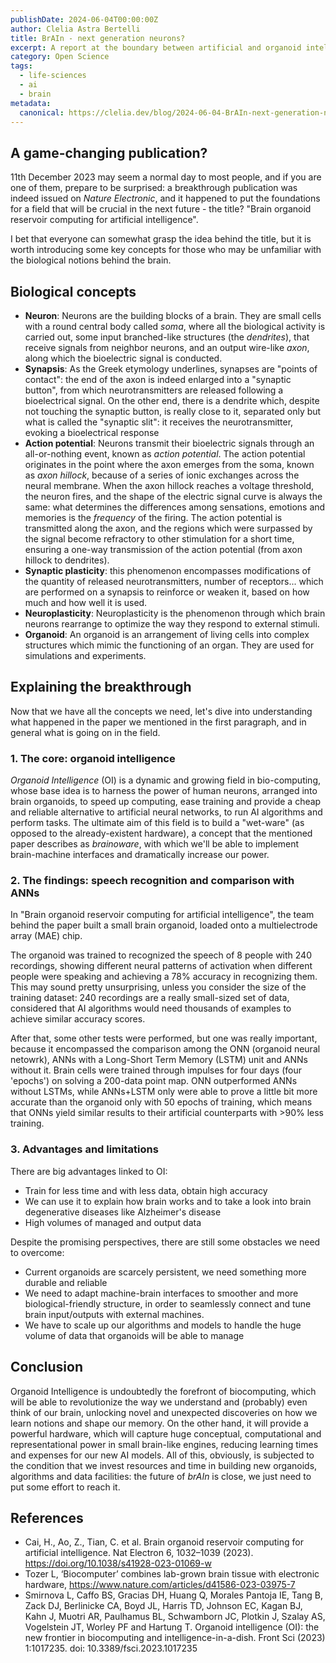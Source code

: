```yaml
---
publishDate: 2024-06-04T00:00:00Z
author: Clelia Astra Bertelli
title: BrAIn - next generation neurons?
excerpt: A report at the boundary between artificial and organoid intelligence
category: Open Science
tags:
  - life-sciences
  - ai
  - brain
metadata:
  canonical: https://clelia.dev/blog/2024-06-04-BrAIn-next-generation-neurons
---
```


## A game-changing publication?

11th December 2023 may seem a normal day to most people, and if you are one of them, prepare to be surprised: a breakthrough publication was indeed issued on _Nature Electronic_, and it happened to put the foundations for a field that will be crucial in the next future - the title? "Brain organoid reservoir computing for artificial intelligence".

I bet that everyone can somewhat grasp the idea behind the title, but it is worth introducing some key concepts for those who may be unfamiliar with the biological notions behind the brain.

## Biological concepts

- **Neuron**: Neurons are the building blocks of a brain. They are small cells with a round central body called _soma_, where all the biological activity is carried out, some input branched-like structures (the _dendrites_), that receive signals from neighbor neurons, and an output wire-like _axon_, along which the bioelectric signal is conducted. 
- **Synapsis**: As the Greek etymology underlines, synapses are "points of contact": the end of the axon is indeed enlarged into a "synaptic button", from which neurotransmitters are released following a bioelectrical signal. On the other end, there is a dendrite which, despite not touching the synaptic button, is really close to it, separated only but what is called the "synaptic slit": it receives the neurotransmitter, evoking a bioelectrical response
- **Action potential**: Neurons transmit their bioelectric signals through an all-or-nothing event, known as _action potential_. The action potential originates in the point where the axon emerges from the soma, known as _axon hillock_, because of a series of ionic exchanges across the neural membrane. When the axon hillock reaches a voltage threshold, the neuron fires, and the shape of the electric signal curve is always the same: what determines the differences among sensations, emotions and memories is the _frequency_ of the firing. The action potential is transmitted along the axon, and the regions which were surpassed by the signal become refractory to other stimulation for a short time, ensuring a one-way transmission of the action potential (from axon hillock to dendrites).
- **Synaptic plasticity**: this phenomenon encompasses modifications of the quantity of released neurotransmitters, number of receptors... which are performed on a synapsis to reinforce or weaken it, based on how much and how well it is used. 
- **Neuroplasticity**: Neuroplasticity is the phenomenon through which brain neurons rearrange to optimize the way they respond to external stimuli.
- **Organoid**: An organoid is an arrangement of living cells into complex structures which mimic the functioning of an organ. They are used for simulations and experiments.

## Explaining the breakthrough

Now that we have all the concepts we need, let's dive into understanding what happened in the paper we mentioned in the first paragraph, and in general what is going on in the field. 

### 1. The core: organoid intelligence

_Organoid Intelligence_ (OI) is a dynamic and growing field in bio-computing, whose base idea is to harness the power of human neurons, arranged into brain organoids, to speed up computing, ease training and provide a cheap and reliable alternative to artificial neural networks, to run AI algorithms and perform tasks. The ultimate aim of this field is to build a "wet-ware" (as opposed to the already-existent hardware), a concept that the mentioned paper describes as _brainoware_, with which we'll be able to implement brain-machine interfaces and dramatically increase our power.

### 2. The findings: speech recognition and comparison with ANNs

In "Brain organoid reservoir computing for artificial intelligence", the team behind the paper built a small brain organoid, loaded onto a multielectrode array (MAE) chip. 

The organoid was trained to recognized the speech of 8 people with 240 recordings, showing different neural patterns of activation when different people were speaking and achieving a 78% accuracy in recognizing them. This may sound pretty unsurprising, unless you consider the size of the training dataset: 240 recordings are a really small-sized set of data, considered that AI algorithms would need thousands of examples to achieve similar accuracy scores.

After that, some other tests were performed, but one was really important, because it encompassed the comparison among the ONN (organoid neural netowrk), ANNs with a Long-Short Term Memory (LSTM) unit and ANNs without it. Brain cells were trained through impulses for four days (four 'epochs') on solving a 200-data point map. ONN outperformed ANNs without LSTMs, while ANNs+LSTM only were able to prove a little bit more accurate than the organoid only with 50 epochs of training, which means that ONNs yield similar results to their artificial counterparts with >90% less training.

### 3. Advantages and limitations

There are big advantages linked to OI:

- Train for less time and with less data, obtain high accuracy
- We can use it to explain how brain works and to take a look into brain degenerative diseases like Alzheimer's disease
- High volumes of managed and output data

Despite the promising perspectives, there are still some obstacles we need to overcome:

- Current organoids are scarcely persistent, we need something more durable and reliable 
- We need to adapt machine-brain interfaces to smoother and more biological-friendly structure, in order to seamlessly connect and tune brain input/outputs with external machines.
- We have to scale up our algorithms and models to handle the huge volume of data that organoids will be able to manage

## Conclusion

Organoid Intelligence is undoubtedly the forefront of biocomputing, which will be able to revolutionize the way we understand and (probably) even think of our brain, unlocking novel and unexpected discoveries on how we learn notions and shape our memory. On the other hand, it will provide a powerful hardware, which will capture huge conceptual, computational and representational power in small brain-like engines, reducing learning times and expenses for our new AI models. All of this, obviously, is subjected to the condition that we invest resources and time in building new organoids, algorithms and data facilities: the future of _brAIn_ is close, we just need to put some effort to reach it. 

## References

- Cai, H., Ao, Z., Tian, C. et al. Brain organoid reservoir computing for artificial intelligence. Nat Electron 6, 1032–1039 (2023). https://doi.org/10.1038/s41928-023-01069-w
- Tozer L, ‘Biocomputer’ combines lab-grown brain tissue with electronic hardware, https://www.nature.com/articles/d41586-023-03975-7
- Smirnova L, Caffo BS, Gracias DH, Huang Q, Morales Pantoja IE, Tang B, Zack DJ, Berlinicke CA, Boyd JL, Harris TD, Johnson EC, Kagan BJ, Kahn J, Muotri AR, Paulhamus BL, Schwamborn JC, Plotkin J, Szalay AS, Vogelstein JT, Worley PF and Hartung T. Organoid intelligence (OI): the new frontier in biocomputing and intelligence-in-a-dish. Front Sci (2023) 1:1017235. doi: 10.3389/fsci.2023.1017235
